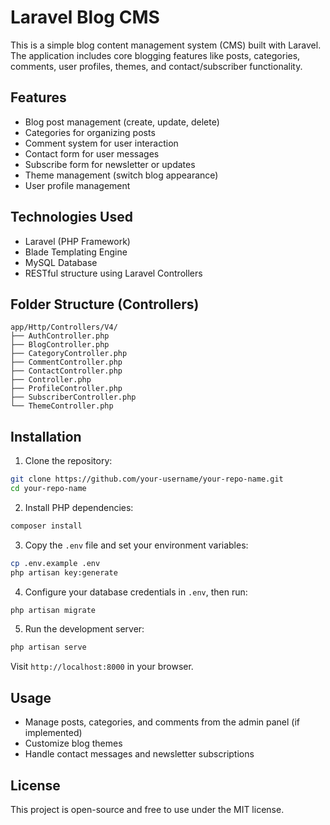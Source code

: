 # Laravel Blog CMS

This is a simple blog content management system (CMS) built with Laravel. The application includes core blogging features like posts, categories, comments, user profiles, themes, and contact/subscriber functionality.

## Features

- Blog post management (create, update, delete)
- Categories for organizing posts
- Comment system for user interaction
- Contact form for user messages
- Subscribe form for newsletter or updates
- Theme management (switch blog appearance)
- User profile management

## Technologies Used

- Laravel (PHP Framework)
- Blade Templating Engine
- MySQL Database
- RESTful structure using Laravel Controllers

## Folder Structure (Controllers)

```
app/Http/Controllers/V4/
├── AuthController.php
├── BlogController.php
├── CategoryController.php
├── CommentController.php
├── ContactController.php
├── Controller.php
├── ProfileController.php
├── SubscriberController.php
└── ThemeController.php
```

## Installation

1. Clone the repository:

```bash
git clone https://github.com/your-username/your-repo-name.git
cd your-repo-name
```

2. Install PHP dependencies:

```bash
composer install
```

3. Copy the `.env` file and set your environment variables:

```bash
cp .env.example .env
php artisan key:generate
```

4. Configure your database credentials in `.env`, then run:

```bash
php artisan migrate
```

5. Run the development server:

```bash
php artisan serve
```

Visit `http://localhost:8000` in your browser.

## Usage

- Manage posts, categories, and comments from the admin panel (if implemented)
- Customize blog themes
- Handle contact messages and newsletter subscriptions

## License

This project is open-source and free to use under the MIT license.
